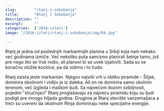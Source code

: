 ```yaml
---
slug:        "rtanj-i-sokobanja"
title:       "Rtanj i Sokobanja"
description: ""
excerpt:     ""
categories:  ['2016-izleti']
image: "/2016-izleti/rtanj-i-sokobanja/img/04.jpg"

---
```


Rtanj je jedna od poslednjih markantnijih planina u Srbiji koja nam nekako već godinama izmiče. Već nekoliko puta sam/smo
planirali šetnje tamo, još pre nego što se Vuk rodio, ali planovi bi se uvek izjalovili. Sada su se konačno složile kockice,
pa da vidimo i to čudo.

Rtanj zaista jeste markantan. Njegov najviši vrh u obliku piramide - Šiljak, dominira okolinom i vidljiv je iz daleka. 
Ali on ne dominira samo okolnim terenom, već izgleda i maštom ljudi. Sa najvećom dozom ozbiljnosti, pojedini "stručnjaci"
Rtanj proglašavaju za najveću piramidu koju su ljudi podigli pre mnogo hiljada godina. Drugima je Rtanj stecište 
vanzemaljaca a treći su uvereni da okolinom Rtnja dominiraju neke specijalne energije.
